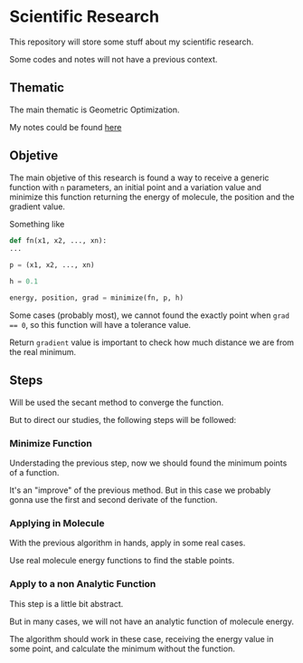 # Scientific Research

This repository will store some stuff about my scientific research.

Some codes and notes will not have a previous context.

## Thematic

The main thematic is Geometric Optimization.

My notes could be found [here](https://energetic-blinker-147.notion.site/IC-5f13b1deac5f4073808ff39dc48a2302)

## Objetive

The main objetive of this research is found a way to receive a generic function
with `n` parameters, an initial point and a variation value and minimize this
function returning the energy of molecule, the position and the gradient value.

Something like

```python
def fn(x1, x2, ..., xn):
...

p = (x1, x2, ..., xn)

h = 0.1

energy, position, grad = minimize(fn, p, h)
```

Some cases (probably most), we cannot found the exactly point when `grad == 0`,
so this function will have a tolerance value.

Return `gradient` value is important to check how much distance we are from the
real minimum.

## Steps

Will be used the secant method to converge the function.

But to direct our studies, the following steps will be followed:

### Minimize Function

Understading the previous step, now we should found the minimum points of a function.

It's an "improve" of the previous method. But in this case we probably gonna use
the first and second derivate of the function.

### Applying in Molecule

With the previous algorithm in hands, apply in some real cases.

Use real molecule energy functions to find the stable points.

### Apply to a non Analytic Function

This step is a little bit abstract.

But in many cases, we will not have an analytic function of molecule energy.

The algorithm should work in these case, receiving the energy value in some
point, and calculate the minimum without the function.

